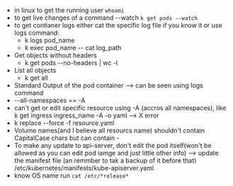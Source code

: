 - in linux to get the running user `whoami`
- to get live changes of a command --watch `k get pods --watch`
- to get contianer logs either cat the specific log file if you know it or use logs command:
  - k logs pod_name
  - k exec pod_name -- cat log_path
- Get objects without headers
  - k get pods --no-headers | wc -l
- List all objects
  - k get all
- Standard Output of the pod container --> can be seen using logs command
-  --all-namespaces == -A
-  can't get or edit specific resource using -A (accros all namespaces), like k get ingress ingress_name -A -o yaml --> X error
-  k replace --force -f resource.yaml
-  Volume names(and I believe all resourcs name) shouldn't contain CapitalCase chars but can contain -
-  To make any update to api-server, don't edit the pod itself(won't be allowed as you can edit pod iamge and just little other info) --> update the manifest file (an remmber to tak a backup of it before that) /etc/kubernetes/manifests/kube-apiserver.yaml
-  know OS name run `cat /etc/*release*`